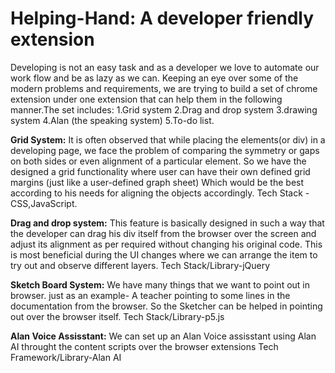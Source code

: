 # Helping-Hand: A developer friendly extension
Developing is not an easy task and as a developer we love to automate our work flow and be as lazy as we can. Keeping an eye over some of the modern problems and requirements, we are trying to build a set of chrome extension under one extension that can help them in the following manner.The set includes:
1.Grid system
2.Drag and drop system
3.drawing system
4.Alan (the speaking system)
5.To-do list.

**Grid System:**
It is often observed that while placing the elements(or div) in a developing page, we face the problem of comparing the symmetry or gaps on both sides or even alignment of a particular element. So we have the designed a grid functionality where user can have their own defined grid margins (just like a user-defined graph sheet) Which would be the best according to his needs for aligning the objects accordingly. Tech Stack -CSS,JavaScript.

**Drag and drop system:**
This feature is basically designed in such a way that the developer can drag his div itself from the browser over the screen and adjust its alignment as per required without changing his original code. This is most beneficial during the UI changes where we can arrange the item to try out and observe different layers. Tech Stack/Library-jQuery

**Sketch Board System:**
We have many things that we want to point out in browser. just as an example- A teacher pointing to some lines in the documentation from the browser. So the Sketcher can be helped in pointing out over the browser itself. Tech Stack/Library-p5.js

**Alan Voice Assisstant:**
We can set up an Alan Voice assisstant using Alan AI throught the content scripts over the browser extensions Tech Framework/Library-Alan AI

